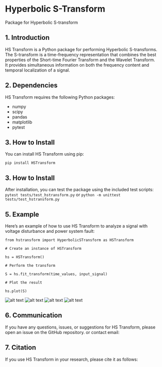 # Hyperbolic S-Transform

Package for Hyperbolic S-transform

## 1. Introduction

HS Transform is a Python package for performing Hyperbolic S-transforms. The S-transform is a time-frequency representation that combines the best properties of the Short-time Fourier Transform and the Wavelet Transform. It provides simultaneous information on both the frequency content and temporal localization of a signal.

## 2. Dependencies

HS Transform requires the following Python packages:

- numpy
- scipy
- pandas
- matplotlib
- pytest

## 3. How to Install

You can install HS Transform using pip:

```
pip install HSTransform
```

## 3. How to Install

After installation, you can test the package using the included test scripts:
`pytest tests/test_hstransform.py`
or
`python -m unittest tests/test_hstransform.py`

## 5. Example

Here’s an example of how to use HS Transform to analyze a signal with voltage disturbance and power system fault:

```
from hstransform import HyperbolicSTransform as HSTransform

# Create an instance of HSTransform

hs = HSTransform()

# Perform the transform

S = hs.fit_transform(time_values, input_signal)

# Plot the result

hs.plot(S)
```

![alt text](./img/power_quality_disturbance.png)
![alt text](./img/power_quality_disturbance_trajectory.png)
![alt text](./img/fault_current.png)
![alt text](./img/fault_trajectory.png)

## 6. Communication

If you have any questions, issues, or suggestions for HS Transform, please open an issue on the GitHub repository.
or contact email:

## 7. Citation

If you use HS Transform in your research, please cite it as follows:
